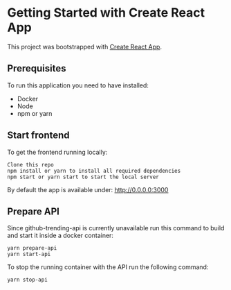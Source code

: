 # Getting Started with Create React App

This project was bootstrapped with [Create React App](https://github.com/facebook/create-react-app).

## Prerequisites

To run this application you need to have installed:
- Docker
- Node
- npm or yarn

## Start frontend
To get the frontend running locally:
```
Clone this repo
npm install or yarn to install all required dependencies
npm start or yarn start to start the local server

```

By default the app is available under: http://0.0.0.0:3000

## Prepare API

Since github-trending-api is currently unavailable run this command to build and start it inside a docker container:

```
yarn prepare-api
yarn start-api
```

To stop the running container with the API run the following command:
```
yarn stop-api
```

